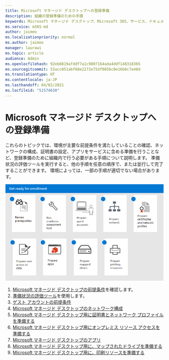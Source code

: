 ```yaml
---
title: Microsoft マネージド デスクトップへの登録準備
description: 組織の登録準備のための手順
keywords: Microsoft マネージド デスクトップ、Microsoft 365、サービス、ドキュメント
ms.service: m365-md
author: jaimeo
ms.localizationpriority: normal
ms.author: jaimeo
manager: laurawi
ms.topic: article
audience: Admin
ms.openlocfilehash: 92eb8819afddf7a1c9807164ada4ddf148318365
ms.sourcegitcommit: 53acc851abf68e2272e75df0856c0e16b0c7e48d
ms.translationtype: HT
ms.contentlocale: ja-JP
ms.lasthandoff: 04/02/2021
ms.locfileid: "51574638"
---
```

# <a name="get-ready-for-enrollment-in-microsoft-managed-desktop"></a>Microsoft マネージド デスクトップへの登録準備

これらのトピックでは、環境が主要な前提条件を満たしていることの確認、ネットワークの構成、証明書の設定、アプリをサービスに含める準備を行うことなど、登録準備のために組織内で行う必要がある手順について説明します。 準備状況の評価ツールを実行すると、他の手順を任意の順序で、または並行して完了することができます。 環境によっては、一部の手順が適切でない場合があります。

![この記事に記載されている、登録の準備をするために推奨される一連の手順](../../media/MMD_getready_sequence.png)

1. [Microsoft マネージド デスクトップの前提条件](prerequisites.md)を確認します。
2. [準備状況の評価ツール](readiness-assessment-tool.md)を使用します。
3. [ゲスト アカウントの前提条件](guest-accounts.md)
4. [Microsoft マネージド デスクトップのネットワーク構成](network.md)
5. [Microsoft マネージド デスクトップ用に証明書とネットワーク プロファイルを準備する](certs-wifi-lan.md)
6. [Microsoft マネージド デスクトップ用にオンプレミス リソース アクセスを準備する](authentication.md)
7. [Microsoft マネージド デスクトップのアプリ](apps.md)
8. [Microsoft マネージド デスクトップ用に、マップされたドライブを準備する](mapped-drives.md)
9. [Microsoft マネージド デスクトップ用に、印刷リソースを準備する](printing.md)
